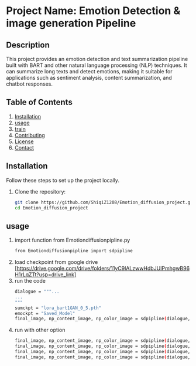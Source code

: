 # Project Name: Emotion Detection & image generation Pipeline

## Description
This project provides an emotion detection and text summarization pipeline built with BART and other natural language processing (NLP) techniques. It can summarize long texts and detect emotions, making it suitable for applications such as sentiment analysis, content summarization, and chatbot responses.

## Table of Contents
1. [Installation](#installation)
2. [usage](#usage)
3. [train](#train)
4. [Contributing](#contributing)
5. [License](#license)
6. [Contact](#contact)

## Installation
Follow these steps to set up the project locally.

1. Clone the repository:
   ```bash
   git clone https://github.com/ShiqiZ1208/Emotion_diffusion_project.git
   cd Emotion_diffusion_project
    ```
## usage

1. import function from Emotiondiffusionpipline.py
   ```bash
   from Emotiondiffusionpipline import sdpipline
    ```
2. load checkpoint from google drive [https://drive.google.com/drive/folders/11yC9lALzwwHdbJUIPmhgwB96H1rLqZTt?usp=drive_link]
3. run the code
   ```bash
   dialogue = """...
   ...
   """
   sumckpt = "lora_bart1GAN_0_5.pth"
   emockpt = "Saved_Model"
   final_image, np_content_image, np_color_image = sdpipline(dialogue, sumckpt, emockpt, mode = "dialogue")
   ```
4. run with other option
   ```bash
   final_image, np_content_image, np_color_image = sdpipline(dialogue, sumckpt, emockpt, mode = "plain") #use BART model to summarize the dialogue
   final_image, np_content_image, np_color_image = sdpipline(dialogue, sumckpt, emockpt, mode = "plain", is_color_transfer = False) # no color transfer
   final_image, np_content_image, np_color_image = sdpipline(dialogue, sumckpt, emockpt, mode = "plain", is_color_transfer = False, is_emodetect = False) #no emo detection
   final_image, np_content_image, np_color_image = sdpipline(dialogue, sumckpt, emockpt, mode = "plain", is_color_transfer = False, is_Summary = False) #no summary
   ```
